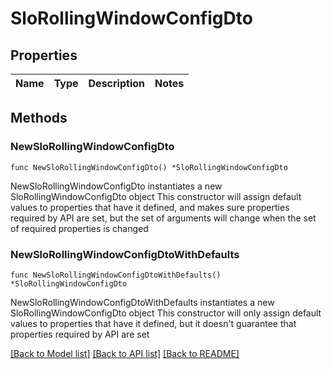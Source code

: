 # SloRollingWindowConfigDto

## Properties

Name | Type | Description | Notes
------------ | ------------- | ------------- | -------------

## Methods

### NewSloRollingWindowConfigDto

`func NewSloRollingWindowConfigDto() *SloRollingWindowConfigDto`

NewSloRollingWindowConfigDto instantiates a new SloRollingWindowConfigDto object
This constructor will assign default values to properties that have it defined,
and makes sure properties required by API are set, but the set of arguments
will change when the set of required properties is changed

### NewSloRollingWindowConfigDtoWithDefaults

`func NewSloRollingWindowConfigDtoWithDefaults() *SloRollingWindowConfigDto`

NewSloRollingWindowConfigDtoWithDefaults instantiates a new SloRollingWindowConfigDto object
This constructor will only assign default values to properties that have it defined,
but it doesn't guarantee that properties required by API are set


[[Back to Model list]](../README.md#documentation-for-models) [[Back to API list]](../README.md#documentation-for-api-endpoints) [[Back to README]](../README.md)


